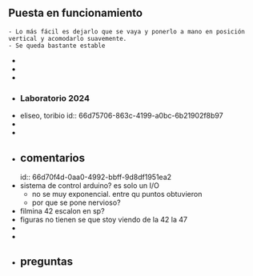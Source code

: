 ## Puesta en funcionamiento
	- Lo más fácil es dejarlo que se vaya y ponerlo a mano en posición vertical y acomodarlo suavemente.
	- Se queda bastante estable
-
-
-
- ### Laboratorio 2024
- eliseo, toribio
  id:: 66d75706-863c-4199-a0bc-6b21902f8b97
-
-
- ## comentarios
  id:: 66d70f4d-0aa0-4992-bbff-9d8df1951ea2
- sistema de control arduino? es solo un I/O
	- no se muy exponencial. entre qu puntos obtuvieron
	- por que se pone nervioso?
- filmina 42 escalon en sp?
- figuras no tienen se que stoy viendo de la 42  la 47
-
-
- ## preguntas